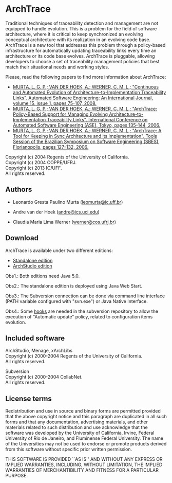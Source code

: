 ArchTrace
=========

Traditional techniques of traceability detection and management are
not equipped to handle evolution. This is a problem for the field
of software architecture, where it is critical to keep synchronized
an evolving conceptual architecture with its realization in an
evolving code base. ArchTrace is a new tool that addresses this
problem through a policy-based infrastructure for automatically
updating traceability links every time an architecture or its code
base evolves. ArchTrace is pluggable, allowing developers to choose
a set of traceability management policies that best match their
situational needs and working styles.

Please, read the following papers to find more information about
ArchTrace:

* [MURTA, L. G. P.; VAN DER HOEK, A.; WERNER, C. M. L.; "Continuous and Automated Evolution of Architecture-to-Implementation Traceability Links". Automated Software Engineering: An International Journal, volume 15, issue 1, pages 75-107, 2008.](http://dx.doi.org/10.1007/s10515-007-0020-6)
* [MURTA, L. G. P.; VAN DER HOEK, A.; WERNER, C. M. L.; "ArchTrace: Policy-Based Support for Managing Evolving Architecture-to-Implementation Traceability Links". International Conference on Automated Software Engineering (ASE), Tokyo, pages 135-144, 2006.](http://dx.doi.org/10.1109/ASE.2006.16)
* [MURTA, L. G. P.; VAN DER HOEK, A.; WERNER, C. M. L.; "ArchTrace: A Tool for Keeping in Sync Architecture and its Implementation". Tools Session of the Brazilian Symposium on Software Engineering (SBES), Florianopolis, pages 127-132, 2006.](http://www2.ic.uff.br/~leomurta/papers/murta2006.pdf)

Copyright (c) 2004 Regents of the University of California.  
Copyright (c) 2004 COPPE/UFRJ.  
Copyright (c) 2013 IC/UFF.  
All rights reserved.

Authors
-------

* Leonardo Gresta Paulino Murta (leomurta@ic.uff.br)

* Andre van der Hoek (andre@ics.uci.edu)

* Claudia Maria Lima Werner (werner@cos.ufrj.br)

Download
--------

ArchTrace is available under two different editions:

* [Standalone edition](release/ArchTrace.jnlp)
* [ArchStudio edition](https://github.com/gems-uff/archtrace/tree/master/release/ArchTrace.zip)

Obs1.: Both editions need Java 5.0.

Obs2.: The standalone edition is deployed using Java Web Start.

Obs3.: The Subversion connection can be done via command line interface (PATH variable configured with "svn.exe") or Java Native Interface.

Obs4.: Some [hooks](https://github.com/gems-uff/archtrace/tree/master/release/hooks.zip) are needed in the subversion repository to allow the execution of "Automatic update" policy, related to configuration items evolution.

Included software
-----------------

ArchStudio, Menage, xArchLibs  
Copyright (c) 2000-2004 Regents of the University of California.  
All rights reserved.

Subversion  
Copyright (c) 2000-2004 CollabNet.  
All rights reserved.

License terms
-------------

Redistribution and use in source and binary forms are permitted
provided that the above copyright notice and this paragraph are
duplicated in all such forms and that any documentation,
advertising materials, and other materials related to such
distribution and use acknowledge that the software was developed
by the University of California, Irvine, Federal University of
Rio de Janeiro, and Fluminense Federal University. The name of 
the Universities may not be used to endorse or promote products 
derived from this software without specific prior written permission.

THIS SOFTWARE IS PROVIDED ``AS IS'' AND WITHOUT ANY EXPRESS OR
IMPLIED WARRANTIES, INCLUDING, WITHOUT LIMITATION, THE IMPLIED
WARRANTIES OF MERCHANTIBILITY AND FITNESS FOR A PARTICULAR PURPOSE.